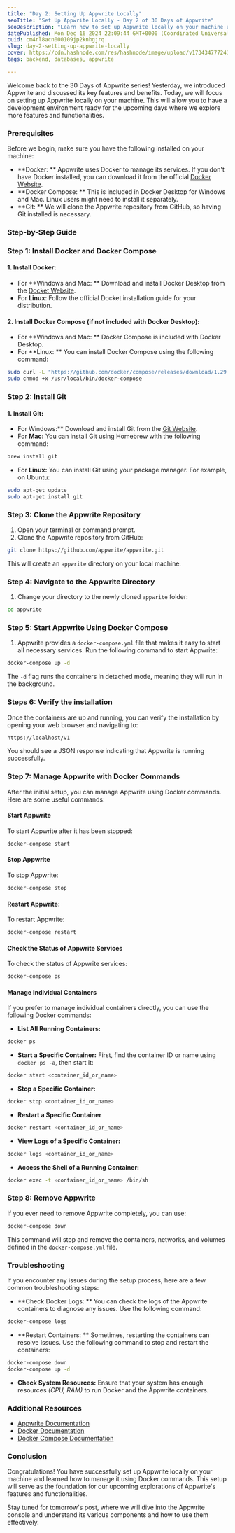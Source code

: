 ```yaml
---
title: "Day 2: Setting Up Appwrite Locally"
seoTitle: "Set Up Appwrite Locally - Day 2 of 30 Days of Appwrite"
seoDescription: "Learn how to set up Appwrite locally on your machine using Docker and Docker Compose. Get started with the 30 Days of Appwrite series."
datePublished: Mon Dec 16 2024 22:09:44 GMT+0000 (Coordinated Universal Time)
cuid: cm4rl8acn000109jp2knhgjrq
slug: day-2-setting-up-appwrite-locally
cover: https://cdn.hashnode.com/res/hashnode/image/upload/v1734347772438/eb7c0fd0-22db-495f-9da5-a6b073c0e921.png
tags: backend, databases, appwrite

---
```


Welcome back to the 30 Days of Appwrite series! Yesterday, we introduced Appwrite and discussed its key features and benefits. Today, we will focus on setting up Appwrite locally on your machine. This will allow you to have a development environment ready for the upcoming days where we explore more features and functionalities.

### Prerequisites
Before we begin, make sure you have the following installed on your machine:
- **Docker: ** Appwrite uses Docker to manage its services. If you don't have Docker installed, you can download it from the official [Docker Website](https://www.docker.com/get-started/).
- **Docker Compose: ** This is included in Docker Desktop for Windows and Mac. Linux users might need to install it separately.
- **Git: ** We will clone the Appwrite repository from GitHub, so having Git installed is necessary.

### Step-by-Step Guide
### Step 1: Install Docker and Docker Compose
#### 1. Install Docker:
- For **Windows and Mac: ** Download and install Docker Desktop from the [Docket Website](https://www.docker.com/get-started/).
- For **Linux**: Follow the official Docket installation guide for your distribution.

#### 2. Install Docker Compose (if not included with Docker Desktop):
- For **Windows and Mac: ** Docker Compose is included with Docker Desktop.
- For **Linux: ** You can install Docker Compose using the following command:
```bash
sudo curl -L "https://github.com/docker/compose/releases/download/1.29.2/docker-compose-$(uname -s)-$(uname -m)" -o /usr/local/bin/docker-compose
sudo chmod +x /usr/local/bin/docker-compose
```

### Step 2: Install Git
#### 1. Install Git:
- For Windows:** Download and install Git from the [Git Website](https://git-scm.com/downloads/win).
- For **Mac:** You can install Git using Homebrew with the following command: 
```bash
brew install git
``` 
- For **Linux:** You can install Git using your package manager. For example, on Ubuntu:
```bash
sudo apt-get update
sudo apt-get install git
```

### Step 3: Clone the Appwrite Repository
1. Open your terminal or command prompt.
2. Clone the Appwrite repository from GitHub:
```bash
git clone https://github.com/appwrite/appwrite.git
```
This will create an `appwrite` directory on your local machine.

### Step 4: Navigate to the Appwrite Directory
1. Change your directory to the newly cloned `appwrite` folder:
```bash
cd appwrite
```

### Step 5: Start Appwrite Using Docker Compose
1. Appwrite provides a `docker-compose.yml` file that makes it easy to start all necessary services. Run the following command to start Appwrite:
```bash
docker-compose up -d
```
The `-d` flag runs the containers in detached mode, meaning they will run in the background.

### Steps 6: Verify the installation
Once the containers are up and running, you can verify the installation by opening your web browser and navigating to:
```bash
https://localhost/v1
```
You should see a JSON response indicating that Appwrite is running successfully.

### Step 7: Manage Appwrite with Docker Commands
After the initial setup, you can manage Appwrite using Docker commands. Here are some useful commands:
#### Start Appwrite
To start Appwrite after it has been stopped:
```bash
docker-compose start
```
#### Stop Appwrite
To stop Appwrite:
```bash
docker-compose stop
```
#### Restart Appwrite:
To restart Appwrite:
```bash
docker-compose restart
```
#### Check the Status of Appwrite Services
To check the status of Appwrite services:
```bash
docker-compose ps
```
#### Manage Individual Containers
If you prefer to manage individual containers directly, you can use the following Docker commands:
- **List All Running Containers:**
```bash
docker ps
```
- **Start a Specific Container:** First, find the container ID or name using `docker ps -a`, then start it:
```bash
docker start <container_id_or_name>
```
- **Stop a Specific Container:**
```bash
docker stop <container_id_or_name>
```
- **Restart a Specific Container**
```bash
docker restart <container_id_or_name>
```
- **View Logs of a Specific Container:**
```bash
docker logs <container_id_or_name>
```
- **Access the Shell of a Running Container:**
```bash
docker exec -t <container_id_or_name> /bin/sh
```

### Step 8: Remove Appwrite
If you ever need to remove Appwrite completely, you can use:
```bash
docker-compose down
```
This command will stop and remove the containers, networks, and volumes defined in the `docker-compose.yml` file.

### Troubleshooting
If you encounter any issues during the setup process, here are a few common troubleshooting steps:
- **Check Docker Logs: ** You can check the logs of the Appwrite containers to diagnose any issues. Use the following command:
```bash
docker-compose logs
```
- **Restart Containers: ** Sometimes, restarting the containers can resolve issues. Use the following command to stop and restart the containers:
```bash
docker-compose down
docker-compose up -d
```
- **Check System Resources:** Ensure that your system has enough resources *(CPU, RAM)* to run Docker and the Appwrite containers.

### Additional Resources
- [Appwrite Documentation](https://appwrite.io/docs)
- [Docker Documentation](https://docs.docker.com/)
- [Docker Compose Documentation](https://docs.docker.com/compose/)

### Conclusion
Congratulations! You have successfully set up Appwrite locally on your machine and learned how to manage it using Docker commands. This setup will serve as the foundation for our upcoming explorations of Appwrite's features and functionalities.

Stay tuned for tomorrow's post, where we will dive into the Appwrite console and understand its various components and how to use them effectively.